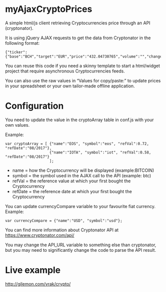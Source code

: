 # myAjaxCryptoPrices
A simple html/js client retrieving Cryptocurrencies price through an API (cryptonator).

It is using jQuery AJAX requests to get the data from Cryptonator in the following format:

```
{"ticker":{"base":"BCH","target":"EUR","price":"432.04730765","volume":"","change":"-7.77825321"},"timestamp":1504547461,"success":true,"error":""}
```

You can reuse this code if you need a skinny template to start a html/widget project that require asynchronous Cryptocurrencies feeds.

You can also use the raw values in “Values for copy/paste:” to update prices in your spreadsheet or your own tailor-made offline application.


# Configuration
You need to update the value in the cryptoArray table in conf.js with your own values.

Example:

```
var cryptoArray = [	{"name":"EOS", "symbol":"eos", "refVal":0.72, "refDate":"08/2017"},
					{"name":"IOTA", "symbol":"iot", "refVal":0.58, "refDate":"08/2017"}
					];
```
* name = how the Cryptocurrency will be displayed (example:BITCOIN)
* symbol = the symbol used in the AJAX call to the API (example: btc)
* refVal = the reference value at which your first bought the Cryptocurrency
* refDate = the reference date at which your first bought the Cryptocurrency

You can update currencyCompare variable to your favourite fiat currency. Example:

```
var currencyCompare = {"name":"USD", "symbol":"usd"};
```

You can find more information about Cryptonator API at https://www.cryptonator.com/api/

You may change the API_URL variable to something else than cryptonator, but you may need to significantly change the code to parse the API result.

# Live example
http://gilemon.com/vrak/crypto/
